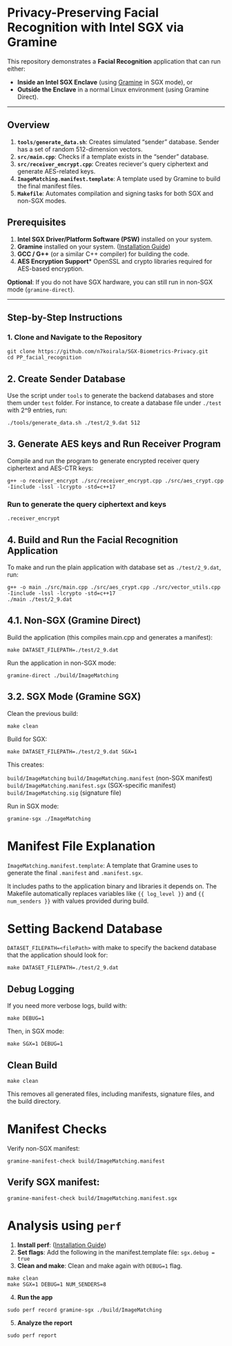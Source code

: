 # **Privacy-Preserving Facial Recognition with Intel SGX via Gramine**


This repository demonstrates a **Facial Recognition** application that can run either:
- **Inside an Intel SGX Enclave** (using [Gramine](https://gramineproject.io/) in SGX mode), or
- **Outside the Enclave** in a normal Linux environment (using Gramine Direct).

---

## **Overview**

1. **`tools/generate_data.sh`**: Creates simulated “sender” database. Sender has a set of random 512-dimension vectors.  
2. **`src/main.cpp`**: Checks if a template exists in the “sender” database.
3. **`src/receiver_encrypt.cpp`**: Creates reciever's query ciphertext and generate AES-related keys.
4. **`ImageMatching.manifest.template`**: A template used by Gramine to build the final manifest files.  
5. **`Makefile`**: Automates compilation and signing tasks for both SGX and non-SGX modes.

## **Prerequisites**

1. **Intel SGX Driver/Platform Software (PSW)** installed on your system.  
2. **Gramine** installed on your system. ([Installation Guide](https://gramine.readthedocs.io/en/latest/))
3. **GCC / G++** (or a similar C++ compiler) for building the code.  
4. **AES Encryption Support*** OpenSSL and crypto libraries required for AES-based encryption.

**Optional**: If you do not have SGX hardware, you can still run in non-SGX mode (`gramine-direct`).

---

## **Step-by-Step Instructions**

### **1. Clone and Navigate to the Repository**

```
git clone https://github.com/n7koirala/SGX-Biometrics-Privacy.git
cd PP_facial_recognition
```


## 2. Create Sender Database

Use the script under ```tools``` to generate the backend databases and store them under ```test``` folder. For instance, to create a database file under ```./test``` with 2^9 entries, run:

```
./tools/generate_data.sh ./test/2_9.dat 512
```

## 3. Generate AES keys and Run Receiver Program

Compile and run the program to generate encrypted receiver query ciphertext and AES-CTR keys:

```
g++ -o receiver_encrypt ./src/receiver_encrypt.cpp ./src/aes_crypt.cpp -Iinclude -lssl -lcrypto -std=c++17
```

### Run to generate the query ciphertext and keys
```
.receiver_encrypt
```

## 4. Build and Run the Facial Recognition Application

To make and run the plain application with database set as ```./test/2_9.dat```, run:

```
g++ -o main ./src/main.cpp ./src/aes_crypt.cpp ./src/vector_utils.cpp -Iinclude -lssl -lcrypto -std=c++17
./main ./test/2_9.dat
```


## 4.1. Non-SGX (Gramine Direct)

Build the application (this compiles main.cpp and generates a manifest):

```
make DATASET_FILEPATH=./test/2_9.dat
```

Run the application in non-SGX mode:

```
gramine-direct ./build/ImageMatching
```

## 3.2. SGX Mode (Gramine SGX)
Clean the previous build:

```
make clean
```

Build for SGX:
```
make DATASET_FILEPATH=./test/2_9.dat SGX=1
```

This creates:

```build/ImageMatching```
```build/ImageMatching.manifest``` (non-SGX manifest)
```build/ImageMatching.manifest.sgx``` (SGX-specific manifest)
```build/ImageMatching.sig``` (signature file)

Run in SGX mode:

```
gramine-sgx ./ImageMatching
```


# Manifest File Explanation

```ImageMatching.manifest.template```: A template that Gramine uses to generate the final ```.manifest``` and ```.manifest.sgx```.

It includes paths to the application binary and libraries it depends on.
The Makefile automatically replaces variables like ```{{ log_level }}``` and ```{{ num_senders }}``` with values provided during build.



# Setting Backend Database

```DATASET_FILEPATH=<filePath>``` with make to specify the backend database that the application should look for:

```
make DATASET_FILEPATH=./test/2_9.dat
```

## Debug Logging
If you need more verbose logs, build with:

```
make DEBUG=1
```

Then, in SGX mode:

```
make SGX=1 DEBUG=1
```

## Clean Build

```
make clean
```
This removes all generated files, including manifests, signature files, and the build directory.

# Manifest Checks

Verify non-SGX manifest:

```
gramine-manifest-check build/ImageMatching.manifest
```
## Verify SGX manifest:

```
gramine-manifest-check build/ImageMatching.manifest.sgx
```


# Analysis using ```perf```

1. **Install perf**: ([Installation Guide](https://gramine.readthedocs.io/en/stable/performance.html#perf))
2. **Set flags**: Add the following in the manifest.template file: ```sgx.debug = true```
3. **Clean and make**: Clean and make again with ```DEBUG=1``` flag.

```
make clean
make SGX=1 DEBUG=1 NUM_SENDERS=8
```

4. **Run the app**

```
sudo perf record gramine-sgx ./build/ImageMatching
```

5. **Analyze the report**

```
sudo perf report
```


